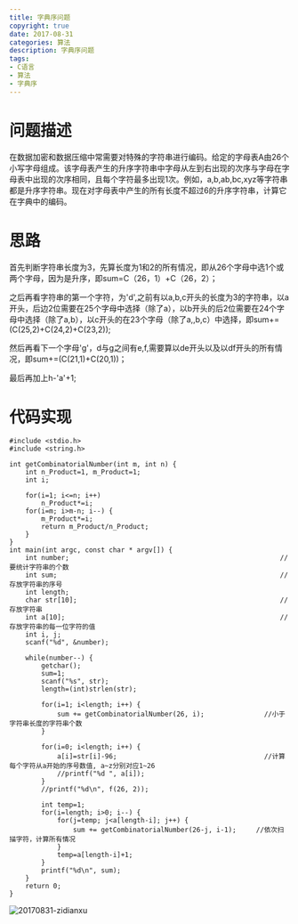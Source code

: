 ```yaml
---
title: 字典序问题
copyright: true
date: 2017-08-31
categories: 算法
description: 字典序问题
tags:
- C语言
- 算法
- 字典序
---
```


# 问题描述
在数据加密和数据压缩中常需要对特殊的字符串进行编码。给定的字母表A由26个小写字母组成。该字母表产生的升序字符串中字母从左到右出现的次序与字母在字母表中出现的次序相同，且每个字符最多出现1次。例如，a,b,ab,bc,xyz等字符串都是升序字符串。现在对字母表中产生的所有长度不超过6的升序字符串，计算它在字典中的编码。


# 思路
首先判断字符串长度为3，先算长度为1和2的所有情况，即从26个字母中选1个或两个字母，因为是升序，即sum=C（26，1）+C（26，2）；
	
之后再看字符串的第一个字符，为'd',之前有以a,b,c开头的长度为3的字符串，以a开头，后边2位需要在25个字母中选择（除了a），以b开头的后2位需要在24个字母中选择（除了a,b），以c开头的在23个字母（除了a,,b,c）中选择，即sum+=(C(25,2)+C(24,2)+C(23,2));
	
然后再看下一个字母'g'，d与g之间有e,f,需要算以de开头以及以df开头的所有情况，即sum+=(C(21,1)+C(20,1))；
	
最后再加上h-'a'+1;


# 代码实现

```
#include <stdio.h>
#include <string.h>

int getCombinatorialNumber(int m, int n) {
    int n_Product=1, m_Product=1;
    int i;
    
    for(i=1; i<=n; i++) 
        n_Product*=i;
    for(i=m; i>m-n; i--) {
        m_Product*=i;
        return m_Product/n_Product;
    }
}
int main(int argc, const char * argv[]) {
    int number;                                             		//要统计字符串的个数
    int sum;                                                		//存放字符串的序号
    int length;
    char str[10];                                           		//存放字符串
    int a[10];                                              		//存放字符串的每一位字符的值
    int i, j;
    scanf("%d", &number);
    
    while(number--) {
        getchar();
        sum=1;
        scanf("%s", str);
        length=(int)strlen(str);
        
        for(i=1; i<length; i++) {
            sum += getCombinatorialNumber(26, i);             	//小于字符串长度的字符串个数
        }
        
        for(i=0; i<length; i++) {
            a[i]=str[i]-96;                                 	//计算每个字符从a开始的序号数值, a~z分别对应1~26
            //printf("%d ", a[i]);
        }
        //printf("%d\n", f(26, 2));
        
        int temp=1;
        for(i=length; i>0; i--) {
            for(j=temp; j<a[length-i]; j++) {
                sum += getCombinatorialNumber(26-j, i-1);     //依次扫描字符，计算所有情况
            }
            temp=a[length-i]+1;
        }
        printf("%d\n", sum);
    }
    return 0;
}
```

![20170831-zidianxu](http://ovefvi4g3.bkt.clouddn.com/20170831-zidianxu-1.png)



